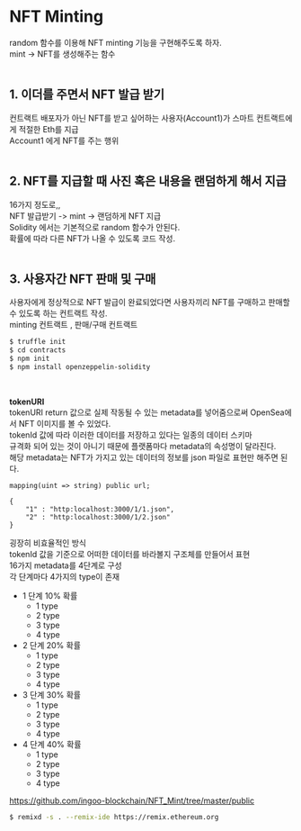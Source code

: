 # NFT Minting

random 함수를 이용해 NFT minting 기능을 구현해주도록 하자.
<br>
mint -> NFT를 생성해주는 함수
<br>
<br>

## 1. 이더를 주면서 NFT 발급 받기 

컨트랙트 배포자가 아닌 NFT를 받고 싶어하는 사용자(Account1)가 스마트 컨트랙트에게 적절한 Eth를 지급
<br> 
Account1 에게 NFT를 주는 행위
<br>
<br>

## 2. NFT를 지급할 때 사진 혹은 내용을 랜덤하게 해서 지급

16가지 정도로,,
<br>
NFT 발급받기 -> mint -> 랜덤하게 NFT 지급
<br>
Solidity 에서는 기본적으로 random 함수가 안된다.
<br>
확률에 따라 다른 NFT가 나올 수 있도록 코드 작성.
<br>
<br>

## 3. 사용자간 NFT 판매 및 구매

사용자에게 정상적으로 NFT 발급이 완료되었다면 사용자끼리 NFT를 구매하고 판매할 수 있도록 하는 컨트랙트 작성.
<br>
minting 컨트랙트 , 판매/구매 컨트랙트
<br>

```sh
$ truffle init
$ cd contracts
$ npm init
$ npm install openzeppelin-solidity
```

<br>

**tokenURI**
<br>
tokenURI return 값으로 실제 작동될 수 있는 metadata를 넣어줌으로써 OpenSea에서 NFT 이미지를 볼 수 있었다.
<br>
tokenId 값에 따라 이러한 데이터를 저장하고 있다는 일종의 데이터 스키마
<br>
규격화 되어 있는 것이 아니기 때문에 플랫폼마다 metadata의 속성명이 달라진다.
<br>
해당 metadata는 NFT가 가지고 있는 데이터의 정보를 json 파일로 표현만 해주면 된다.
<br>

```
mapping(uint => string) public url;

{
    "1" : "http:localhost:3000/1/1.json",
    "2" : "http:localhost:3000/1/2.json"
}
```

굉장히 비효율적인 방식
<br>
tokenId 값을 기준으로 어떠한 데이터를 바라볼지 구조체를 만들어서 표현 
<br>
16가지 metadata를 4단계로 구성
<br>
각 단계마다 4가지의 type이 존재

- 1 단계 10% 확률
    - 1 type
    - 2 type
    - 3 type
    - 4 type
- 2 단계 20% 확률
    - 1 type
    - 2 type
    - 3 type
    - 4 type
- 3 단계 30% 확률
    - 1 type
    - 2 type
    - 3 type
    - 4 type
- 4 단계 40% 확률
    - 1 type
    - 2 type
    - 3 type
    - 4 type

https://github.com/ingoo-blockchain/NFT_Mint/tree/master/public

```sh
$ remixd -s . --remix-ide https://remix.ethereum.org
```